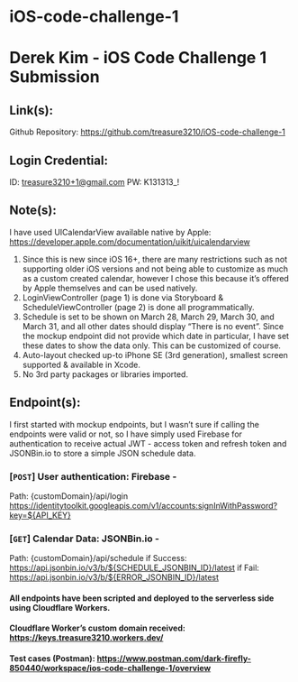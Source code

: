 # iOS-code-challenge-1

# Derek Kim - iOS Code Challenge 1 Submission

## Link(s): 
Github Repository: https://github.com/treasure3210/iOS-code-challenge-1

## Login Credential: 
ID: treasure3210+1@gmail.com
PW: K131313_!

## Note(s): 
I have used UICalendarView available native by Apple: https://developer.apple.com/documentation/uikit/uicalendarview

1) Since this is new since iOS 16+, there are many restrictions such as not supporting older iOS versions and not being able to customize as much as a custom created calendar, however I chose this because it’s offered by Apple themselves and can be used natively. 
2) LoginViewController (page 1) is done via Storyboard & ScheduleViewController (page 2) is done all programmatically.
3) Schedule is set to be shown on March 28, March 29, March 30, and March 31, and all other dates should display “There is no event”. Since the mockup endpoint did not provide which date in particular, I have set these dates to show the data only. This can be customized of course. 
4) Auto-layout checked up-to iPhone SE (3rd generation), smallest screen supported & available in Xcode.
5) No 3rd party packages or libraries imported.

## Endpoint(s):
I first started with mockup endpoints, but I wasn’t sure if calling the endpoints were valid or not, so I have simply used Firebase for authentication to receive actual JWT - access token and refresh token and JSONBin.io to store a simple JSON schedule data.

### [`POST`] User authentication: Firebase - 
Path: {customDomain}/api/login
https://identitytoolkit.googleapis.com/v1/accounts:signInWithPassword?key=${API_KEY}

### [`GET`] Calendar Data: JSONBin.io - 
Path: {customDomain}/api/schedule
if Success: https://api.jsonbin.io/v3/b/${SCHEDULE_JSONBIN_ID}/latest
if Fail: https://api.jsonbin.io/v3/b/${ERROR_JSONBIN_ID}/latest

#### All endpoints have been scripted and deployed to the serverless side using Cloudflare Workers.

#### Cloudflare Worker’s custom domain received: https://keys.treasure3210.workers.dev/

#### Test cases (Postman): https://www.postman.com/dark-firefly-850440/workspace/ios-code-challenge-1/overview
